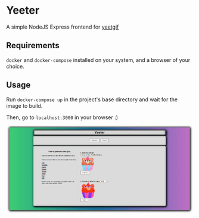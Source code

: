 # Yeeter #

A simple NodeJS Express frontend for [yeetgif](https://github.com/sgreben/yeetgif)

## Requirements ##

`docker` and `docker-compose` installed on your system, and a browser of your choice.

## Usage ##

Run `docker-compose up` in the project's base directory and wait for the image to build.

Then, go to `localhost:3000` in your browser :)

![alt text](./public/examples/yeeter_preview.gif "Yeeter Preview")